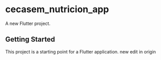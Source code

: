 # cecasem_nutricion_app

A new Flutter project.

## Getting Started

This project is a starting point for a Flutter application.
new edit in origin
